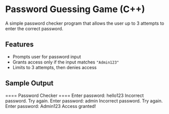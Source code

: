 # Password Guessing Game (C++)

A simple password checker program that allows the user up to 3 attempts to enter the correct password.

## Features
- Prompts user for password input
- Grants access only if the input matches `"Admin123"`
- Limits to 3 attempts, then denies access

## Sample Output
==== Password Checker ====
Enter password: hello123
Incorrect password. Try again.
Enter password: admin
Incorrect password. Try again.
Enter password: Admin123
Access granted!